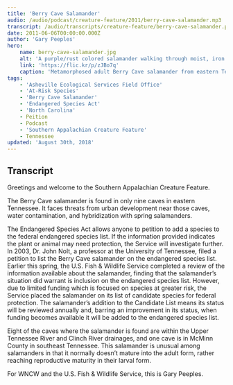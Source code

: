 ```yaml
---
title: 'Berry Cave Salamander'
audio: /audio/podcast/creature-feature/2011/berry-cave-salamander.mp3
transcript: /audio/transcripts/creature-feature/berry-cave-salamander.pdf
date: 2011-06-06T00:00:00.000Z
author: 'Gary Peeples'
hero:
    name: berry-cave-salamander.jpg
    alt: 'A purple/rust colored salamander walking through moist, iron rich red soil.'
    link: 'https://flic.kr/p/zJBo7q'
    caption: 'Metamorphosed adult Berry Cave salamander from eastern Tennessee. Photo by <a href="https://www.flickr.com/photos/twpierson/">Todd Pierson</a>, used with permission.'
tags:
    - 'Asheville Ecological Services Field Office'
    - 'At-Risk Species'
    - 'Berry Cave Salamander'
    - 'Endangered Species Act'
    - 'North Carolina'
    - Peition
    - Podcast
    - 'Southern Appalachian Creature Feature'
    - Tennessee
updated: 'August 30th, 2018'
---
```


## Transcript

Greetings and welcome to the Southern Appalachian Creature Feature.

The Berry Cave salamander is found in only nine caves in eastern Tennessee. It faces threats from urban development near those caves, water contamination, and hybridization with spring salamanders.

The Endangered Species Act allows anyone to petition to add a species to the federal endangered species list. If the information provided indicates the plant or animal may need protection, the Service will investigate further. In 2003, Dr. John Nolt, a professor at the University of Tennessee, filed a petition to list the Berry Cave salamander on the endangered species list.  Earlier this spring, the U.S. Fish & Wildlife Service completed a review of the information available about the salamander, finding that the salamander’s situation did warrant is inclusion on the endangered species list. However, due to limited funding which is focused on species at greater risk, the Service placed the salamander on its list of candidate species for federal protection. The salamander’s addition to the Candidate List means its status will be reviewed annually and, barring an improvement in its status, when funding becomes available it will be added to the endangered species list.

Eight of the caves where the salamander is found are within the Upper Tennessee River and Clinch River drainages, and one cave is in McMinn County in southeast Tennessee.  This salamander is unusual among salamanders in that it normally doesn’t mature into the adult form, rather reaching reproductive maturity in their larval form.

For WNCW and the U.S. Fish & Wildlife Service, this is Gary Peeples.
